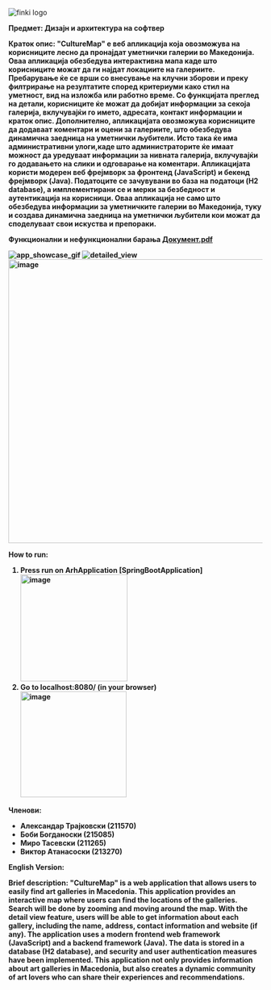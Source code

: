 ![finki logo](https://github.com/nullobjects/Arh1/assets/20116149/fd76049e-825d-422d-bcdc-8bf2aec244e2)

<b>Предмет: Дизајн и архитектура на софтвер
</br>


<b>Краток опис:</b>
<span>"CultureMap" е веб апликација која овозможува на корисниците лесно да пронајдат уметнички галерии во Македонија. Оваа апликација обезбедува интерактивна мапа каде што корисниците можат да ги најдат локациите на галериите. Пребарување ќе се врши со внесување на клучни зборови и преку филтрирање на резултатите според критериуми како стил на уметност, вид на изложба или работно време.
Со функцијата преглед на детали, корисниците ќе можат да добијат информации за секоја галерија, вклучувајќи го името, адресата, контакт информации и краток опис. Дополнително, апликацијата овозможува корисниците да додаваат коментари и оцени за галериите, што обезбедува динамична заедница на уметнички љубители.
Исто така ќе има административни улоги,каде што администраторите ќе имаат можност да уредуваат информации за нивната галерија, вклучувајќи го додавањето на слики и одговарање на коментари.
Апликацијата користи модерен веб фрејмворк за фронтенд (JavaScript) и бекенд фрејмворк (Java). Податоците се зачувувани во база на податоци (H2 database), а имплементирани се и мерки за безбедност и аутентикација на корисници. 
Оваа апликација не само што обезбедува информации за уметничките галерии во Македонија, туку и создава динамична заедница на уметнички љубители кои можат да споделуваат свои искуства и препораки. </span>

<b>Функционални и нефункционални барања</b> [Документ.pdf](https://github.com/nullobjects/Arh1/files/13328656/default.pdf)

![app_showcase_gif](https://github.com/nullobjects/Arh1/assets/20116149/8e092160-5383-44b8-8f68-2652822f4e8d)
![detailed_view](https://github.com/nullobjects/Arh1/assets/20116149/8677edf5-d9c9-49f7-a1b3-024bbec8a7d3)
<img width="563" alt="image" src="https://github.com/nullobjects/Arh1/assets/20116149/acd739bd-992e-4ec9-be0e-cb19e03e0aa2">

How to run:
1. Press run on ArhApplication [SpringBootApplication] <img width="212" alt="image" src="https://github.com/nullobjects/Arh1/assets/20116149/528a1e3b-5144-46ce-93af-4533bbb06bbc">
2. Go to localhost:8080/ (in your browser) <img width="210" alt="image" src="https://github.com/nullobjects/Arh1/assets/20116149/0c36f895-ed6d-4b8c-990a-388ba9560ea5">

<b>Членови:</b>
<ul>
  <li>Александар Трајковски (211570)</li>
  <li>Боби Богданоски (215085)</li>
  <li>Миро Тасевски (211265)</li>
  <li>Виктор Aтанасоски (213270)</li>
</ul>

English Version:

<b> Brief description:</b>
<span>"CultureMap" is a web application that allows users to easily find art galleries in Macedonia. This application provides an interactive map where users can find the locations of the galleries. Search will be done by zooming and moving around the map. With the detail view feature, users will be able to get information about each gallery, including the name, address, contact information and website (if any). The application uses a modern frontend web framework (JavaScript) and a backend framework (Java). The data is stored in a database (H2 database), and security and user authentication measures have been implemented. This application not only provides information about art galleries in Macedonia, but also creates a dynamic community of art lovers who can share their experiences and recommendations.<span>
